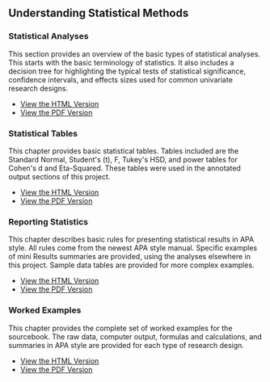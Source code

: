 ## Understanding Statistical Methods 

### Statistical Analyses

This section provides an overview of the basic types of statistical analyses. This starts with the basic terminology of statistics. It also includes a decision tree for highlighting the typical tests of statistical significance, confidence intervals, and effects sizes used for common univariate research designs.

- [View the HTML Version](./statistical-analyses/)
- [View the PDF Version](./Sourcebook-Methods-StatisticalAnalyses.pdf)

### Statistical Tables

This chapter provides basic statistical tables. Tables included are the Standard Normal, Student's (t), F, Tukey's HSD, and power tables for Cohen's d and Eta-Squared. These tables were used in the annotated output sections of this project.

- [View the HTML Version](./statistical-tables/)
- [View the PDF Version](./Sourcebook-Methods-StatisticalTables.pdf)

### Reporting Statistics

This chapter describes basic rules for presenting statistical results in APA style. All rules come from the newest APA style manual. Specific examples of mini Results summaries are provided, using the analyses elsewhere in this project. Sample data tables are provided for more complex examples.

- [View the HTML Version](./reporting-statistics/)
- [View the PDF Version](./Sourcebook-Methods-ReportingStatistics.pdf)

### Worked Examples

This chapter provides the complete set of worked examples for the sourcebook. The raw data, computer output, formulas and calculations, and summaries in APA style are provided for each type of research design.

- [View the HTML Version](./worked-examples/)
- [View the PDF Version](./Sourcebook-Methods-WorkedExamples.pdf)

